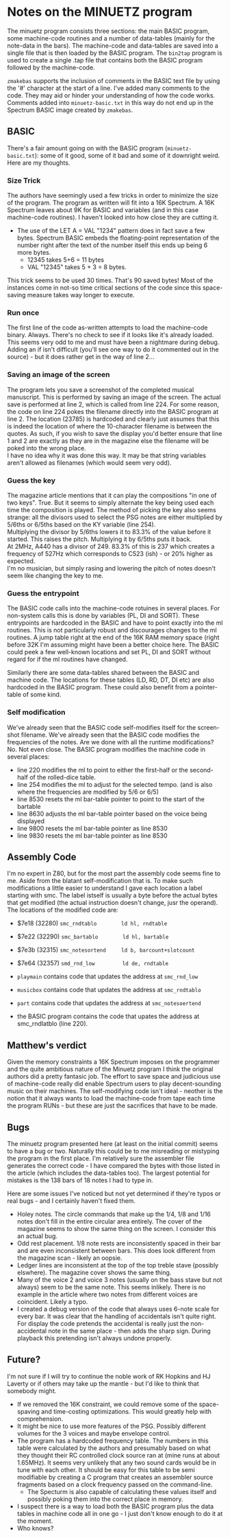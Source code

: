 # Notes on the MINUETZ program

The minuetz program consists three sections: the main BASIC program, some machine-code routines and a number of data-tables (mainly for the note-data in the bars).
The machine-code and data-tables are saved into a single file that is then loaded by the BASIC program.  The `bin2tap` program is used to create a single .tap file that contains both the BASIC program followed by the machine-code.

`zmakebas` supports the inclusion of comments in the BASIC text file by using the '#' character at the start of a line.  I've added many comments to the code.  They may aid or hinder your understanding of how the code works.  Comments added into `minuetz-basic.txt` in this way do not end up in the Spectrum BASIC image created by `zmakebas`.


## BASIC
There's a fair amount going on with the BASIC program (`minuetz-basic.txt`): some of it good, some of it bad and some of it downright weird.  Here are my thoughts.  

### Size Trick
The authors have seemingly used a few tricks in order to minimize the size of the program.  The program as written will fit into a 16K Spectrum.  A 16K Spectrum leaves about 9K for BASIC and variables (and in this case machine-code routines).
I haven't looked into how close they are cutting it.

- The use of the LET A = VAL "1234" pattern does in fact save a few bytes.  Spectrum BASIC embeds the floating-point representation of the number right after the text of the number itself this ends up being 6 more bytes.
  - 12345 takes 5+6 = 11 bytes
  - VAL "12345" takes 5 + 3 = 8 bytes.

This trick seems to be used 30 times.  That's 90 saved bytes!  Most of the instances come in not-so time critical sections of the code since this space-saving measure takes way longer to execute.

### Run once
The first line of the code as-written attempts to load the machine-code binary. Always.  There's no check to see if it looks like it's already loaded.  This seems very odd to me and must have been a nightmare during debug.
Adding an if isn't difficult (you'll see one way to do it commented out in the source) - but it does rather get in the way of line 2...

### Saving an image of the screen
The program lets you save a screenshot of the completed musical manuscript.  This is performed by saving an image of the screen.  The actual save is performed at line 2, which is called from line 224.  For some reason, the code on line 224 pokes the filename directly into the BASIC program at line 2.  The location (23785) is hardcoded and clearly just assumes that this is indeed the location of where the 10-character filename is between the quotes.  As such, if you wish to save the display you'd better ensure that line 1 and 2 are exactly as they are in the magazine else the filename will be poked into the wrong place.  
I have no idea why it was done this way.  It may be that string variables aren't allowed as filenames (which would seem very odd).

### Guess the key
The magazine article mentions that it can play the compositions "in one of two keys".  True.  But it seems to simply alternate the key being used each time the composition is played.  The method of picking the key also seems strange: all the divisors used to select the PSG notes are either multiplied by 5/6ths or 6/5ths based on the KY variable (line 254).  
Multiplying the divisor by 5/6ths lowers it to 83.3% of the value before it started.  This raises the pitch.  Multiplying it by 6/5ths puts it back.  
At 2MHz, A440 has a divisor of 249.  83.3% of this is 237 which creates a frequency of 527Hz which corresponds to C523 (ish) - or 20% higher as expected.  
I'm no musician, but simply rasing and lowering the pitch of notes doesn't seem like changing the key to me.

### Guess the entrypoint
The BASIC code calls into the machine-code rotuines in several places.  For non-system calls this is done by variables (PL, DI and SORT).  These entrypoints are hardcoded in the BASIC and have to point exactly into the ml routines.  This is not particularly robust and discourages changes to the ml routines.  A jump table right at the end of the 16K RAM memory space (right before 32K I'm assuming might have been a better choice here.  The BASIC could peek a few well-known locations and set PL, DI and SORT without regard for if the ml routines have changed.

Similarly there are some data-tables shared between the BASIC and machine code.  The locations for these tables (LD, RD, DT, DI etc) are also hardcoded in the BASIC program.  These could also benefit from a pointer-table of some kind.

### Self modification
We've already seen that the BASIC code self-modifies itself for the screen-shot filename.  We've already seen that the BASIC code modifies the frequencies of the notes.  Are we done with all the runtime modifications?  No.  Not even close.
The BASIC program modifies the machine code in several places:
- line 220 modifies the ml to point to either the first-half or the second-half of the rolled-dice table.
- line 254 modifies the ml to adjust for the selected tempo.  (and is also where the frequencies are modified by 5/6 or 6/5)
- line 8530 resets the ml bar-table pointer to point to the start of the bartable
- line 8630 adjusts the ml bar-table pointer based on the voice being displayed
- line 9800 resets the ml bar-table pointer as line 8530
- line 9830 resets the ml bar-table pointer as line 8530

## Assembly Code
I'm no expert in Z80, but for the most part the assembly code seems fine to me.  Aside from the blatant self-modification that is.  To make such modifications a little easier to understand I gave each location a label starting with smc.  The label istself is usually a byte before the actual bytes that get modified (the actual instruction doesn't change, jusr the operand).  The locations of the modified code are:  
- $7e18 (32280) `smc_rndtablo        ld hl, rndtable`
- $7e22 (32290) `smc_bartablo        ld hl, bartable`
- $7e3b (32315) `smc_notesortend     ld b, barcount+slotcount`
- $7e64 (32357) `smd_rnd_low         ld de, rndtable`

- `playmain` contains code that updates the address at `smc_rnd_low`
- `musicbox` contains code that updates the address at `smc_rndtablo`
- `part` contains code that updates the address at `smc_notesoertend`
- the BASIC program contains the code that upates the address at smc_rndlatblo (line 220).

## Matthew's verdict
Given the memory constraints a 16K Spectrum imposes on the programmer and the quite ambitious nature of the Minuetz program I think the original authors did a pretty fantasic job.  The effort to save space and judicious use of machine-code really did enable Spectrum users to play decent-sounding music on their machines.  The self-modifying code isn't ideal - neother is the notion that it always wants to load the machine-code from tape each time the program RUNs - but these are just the sacrifices that have to be made.


## Bugs
The minuetz program presented here (at least on the initial commit) seems to have a bug or two.  Naturally this could be to me misreading or mistyping the program in the first place.  I'm relatively sure the assembler file generates the correct code - I have compared the bytes with those listed in the article (which includes the data-tables too).  The largest potential for mistakes is the 138 bars of 18 notes I had to type in.

Here are some issues I've noticed but not yet determined if they're typos or real bugs - and I certainly haven't fixed them.

- Holey notes.  The circle commands that make up the 1/4, 1/8 and 1/16 notes don't fill in the entire circular area entirely.  The cover of the magazine seems to show the same thing on the screen.  I consider this an actual bug.
- Odd rest placement.  1/8 note rests are inconsistently spaced in their bar and are even inconsistent between bars.  This does look different from the magazine scan - likely an oopsie.
- Ledger lines are inconsistent at the top of the top treble stave (possibly elswhere).  The magazine cover shows the same thing.
- Many of the voice 2 and voice 3 notes (usually on the bass stave but not always) seem to be the same note.  This seems inlikely.  There is no example in the article where two notes from different voices are coincident.  Likely a typo.
- I created a debug version of the code that always uses 6-note scale for every bar.  It was clear that the handling of accidentals isn't quite right.  For display the code pretends the accidental is really just the non-accidental note in the same place - then adds the sharp sign.  During playback this pretending isn't always undone properly.

## Future?
I'm not sure if I will try to continue the noble work of RK Hopkins and HJ Laverty or if others may take up the mantle - but I'd like to think that somebody might.

- If we removed the 16K constraint, we could remove some of the space-spaving and time-costing optimizations.  This would greatly help with comprehension.
- It might be nice to use more features of the PSG.  Possibly different volumes for the 3 voices and maybe envelope control.
- The program has a hardcoded frequency table.  The numbers in this table were calculated by the authors and presumably based on what they thought their RC controlled clock source ran at (mine runs at about 1.65MHz).  It seems very unlikely that any two sound cards would be in tune with each other. It should be easy for this table to be semi modifiable by creating a C program that creates an assembler source fragments based on a clock frequency passed on the command-line.
  - The Specturm is also capable of calculating these values itself and possibly poking them into the correct place in memory.
- I suspect there is a way to load both the BASIC program plus the data tables in machine code all in one go - I just don't know enough to do it at the moment.
- Who knows?